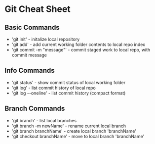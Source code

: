 # Git Cheat Sheet

## Basic Commands
* 'git init' - initalize local repository
* 'git add' - add current working folder contents to local repo index
* 'git commit -m "message"' - commit staged work to local repo, with commit message

## Info Commands
* 'git status' - show commit status of local working folder
* 'git log' - list commit history of local repo
* 'git log --oneline' - list commit history (compact format)

## Branch Commands
* 'git branch' - list local branches
* 'git branch -m newName' - rename current local branch
* 'git branch branchName' - create local branch 'branchName'
* 'git checkout branchName' - move to local branch 'branchName'